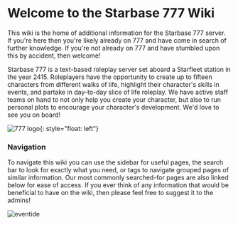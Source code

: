 # Welcome to the Starbase 777 Wiki

This wiki is the home of additional information for the Starbase 777 server. If you're here then you're likely already on 777 and have come in search of further knowledge. If you're not already on 777 and have stumbled upon this by accident, then welcome! 

Starbase 777 is a text-based roleplay server set aboard a Starfleet station in the year 2415. Roleplayers have the opportunity to create up to fifteen characters from different walks of life, highlight their character's skills in events, and partake in day-to-day slice of life roleplay. We have active staff teams on hand to not only help you create your character, but also to run personal plots to encourage your character's development. We'd love to see you on board!

![777 logo](/img/777_2024.png){: style="float: left"}

### Navigation

To navigate this wiki you can use the sidebar for useful pages, the search bar to look for exactly what you need, or tags to navigate grouped pages of similar information. Our most commonly searched-for pages are also linked below for ease of access. If you ever think of any information that would be beneficial to have on the wiki, then please feel free to suggest it to the admins!

![eventide](/img/eventide.jpg)
